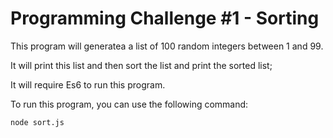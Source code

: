 # Programming Challenge #1 - Sorting

This program will generatea a list of 100 random integers between 1 and 99.

It will print this list and then sort the list and print the sorted list;

It will require Es6 to run this program.

To run this program, you can use the following command:

`node sort.js`